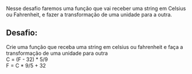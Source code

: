 Nesse desafio faremos uma função que vai receber uma string em Celsius ou Fahrenheit, e fazer a transformação de uma unidade para a outra.<br>

## Desafio:

Crie uma função que receba uma string em celsius ou fahrenheit e faça a transformação de uma unidade para outra <br>
C = (F - 32) * 5/9 <br>
F = C * 9/5 + 32
